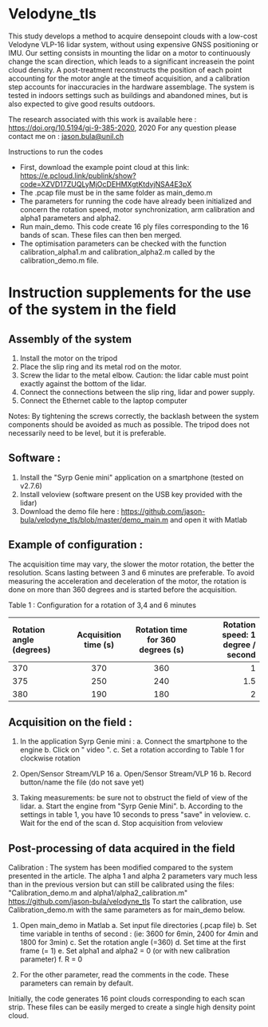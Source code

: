 # Velodyne_tls

This  study  develops  a  method  to  acquire  densepoint  clouds  with  a  low-cost  Velodyne  VLP-16  lidar  system, without using expensive GNSS positioning or IMU. Our setting consists  in  mounting  the  lidar  on  a  motor  to  continuously change the scan direction, which leads to a significant increasein  the  point  cloud  density.  A  post-treatment  reconstructs  the position of each point accounting for the motor angle at the timeof acquisition, and a calibration step accounts for inaccuracies in  the  hardware  assemblage.  The  system  is  tested  in  indoors settings  such  as  buildings  and  abandoned  mines,  but  is  also expected  to  give  good  results  outdoors. 

The research associated with this work is available here : https://doi.org/10.5194/gi-9-385-2020, 2020
For any question please contact me on : jason.bula@unil.ch



Instructions to run the codes

- First, download the example point cloud at this link: https://e.pcloud.link/publink/show?code=XZVD17ZUQLyMjOcDEHMXgtKtdvjNSA4E3pX
- The .pcap file must be in the same folder as main_demo.m
- The parameters for running the code have already been initialized and concern the rotation speed, motor synchronization, arm calibration and alpha1 parameters and alpha2.
- Run main_demo. This code create 16 ply files corresponding to the 16 bands of scan. These files can then ben merged.
- The optimisation parameters can be checked with the function calibration_alpha1.m and calibration_alpha2.m called by the calibration_demo.m file.


<h1>Instruction supplements for the use of the system in the field</h1>


<h2>Assembly of the system</h2>

1) Install the motor on the tripod
2) Place the slip ring and its metal rod on the motor.
3) Screw the lidar to the metal elbow. Caution: the lidar cable must point exactly against the bottom of the lidar. 
4) Connect the connections between the slip ring, lidar and power supply.
5) Connect the Ethernet cable to the laptop computer

Notes: By tightening the screws correctly, the backlash between the system components should be avoided as much as possible. The tripod does not necessarily need to be level, but it is preferable. 

<h2>Software :</h2>

1) Install the "Syrp Genie mini" application on a smartphone (tested on v2.7.6)
2) Install veloview (software present on the USB key provided with the lidar)
3) Download the demo file here : https://github.com/jason-bula/velodyne_tls/blob/master/demo_main.m and open it with Matlab


<h2>Example of configuration :</h2>
The acquisition time may vary, the slower the motor rotation, the better the resolution. Scans lasting between 3 and 6 minutes are preferable. To avoid measuring the acceleration and deceleration of the motor, the rotation is done on more than 360 degrees and is started before the acquisition. 

 <p>Table 1 : Configuration for a rotation of 3,4 and 6 minutes</p>





| Rotation angle (degrees) | Acquisition time (s)  | Rotation time for 360 degrees (s) | Rotation speed: 1 degree / second  |
| :---                      |     :---:             |          :---:                    |          ---:                      |
| 370                         |    370                   |   360                                |1                                    |
| 375                      | 250           | 240                                                          |1.5           |
| 380                      | 190         | 180                                                          |2             |


<h2>Acquisition on the field :</h2>

1) In the application Syrp Genie mini :
  a.	Connect the smartphone to the engine
  b.	Click on " video ".
  c.	Set a rotation according to Table 1 for clockwise rotation

2)	Open/Sensor Stream/VLP 16
  a.	Open/Sensor Stream/VLP 16
  b.	Record button/name the file (do not save yet)
  
  
  
3) Taking measurements: be sure not to obstruct the field of view of the lidar.
  a.	Start the engine from "Syrp Genie Mini".
  b.	According to the settings in table 1, you have 10 seconds to press "save" in veloview.
  c.	Wait for the end of the scan
  d.	Stop acquisition from veloview 
  
 <h2> Post-processing of data acquired in the field</h2>
 
Calibration :
The system has been modified compared to the system presented in the article. The alpha 1 and alpha 2 parameters vary much less than in the previous version but can still be calibrated using the files: "Calibration_demo.m and alpha1/alpha2_calibration.m" https://github.com/jason-bula/velodyne_tls
To start the calibration, use Calibration_demo.m with the same parameters as for main_demo below.


1) Open main_demo in Matlab
a.	Set input file directories (.pcap file)
b.	Set time variable in tenths of second : (ie: 3600 for 6min, 2400 for 4min and 1800 for 3min)
c.	Set the rotation angle (=360)
d.	Set time at the first frame (= 1)
e.	Set alpha1 and alpha2 = 0 (or with new calibration parameter)
f.	R = 0

2) For the other parameter, read the comments in the code. These parameters can remain by default.

Initially, the code generates 16 point clouds corresponding to each scan strip. These files can be easily merged to create a single high density point cloud.
